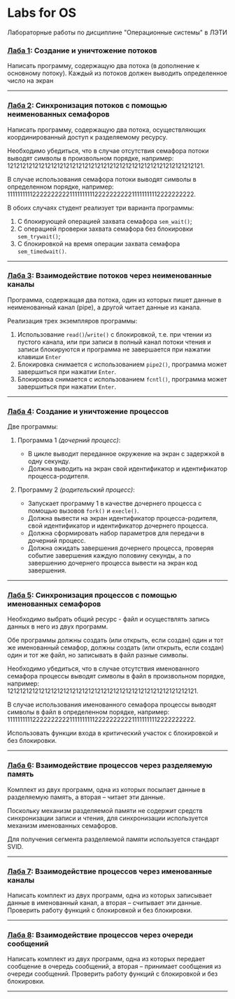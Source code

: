 # Labs for OS
Лабораторные работы по дисциплине "Операционные системы" в ЛЭТИ

### [Лаба 1](/1_lab): Создание и уничтожение потоков

Написать программу, содержащую два потока (в дополнение к основному потоку). Каждый из потоков должен выводить определенное число на экран
***

### [Лаба 2](/2_lab): Cинхронизация потоков с помощью неименованных семафоров

Написать программу, содержащую два потока, осуществляющих координированный доступ к разделяемому ресурсу.

Необходимо убедиться, что в случае отсутствия семафора потоки выводят символы  в произвольном порядке, например:
121212121212121212121212121212121212121212121212121212121212121.

В случае использования семафора потоки выводят символы в определенном порядке, например:
111111111122222222221111111111222222222211111111112222222222.


В обоих случаях студент реализует три варианта программы:
1. С блокирующей операцией захвата семафора `sem_wait()`;
2. С операцией проверки захвата семафора без блокировки `sem_trywait()`;
3. С блокировкой на время операции захвата семафора `sem_timedwait()`.
***

### [Лаба 3](/3_lab): Взаимодействие потоков через неименованные каналы

Программа, содержащая два потока,
один из которых пишет данные в неименованный канал (pipe),
а другой читает данные из канала.

Реализация трех экземпляров программы:
1. Использование `read()`/`write()` с блокировкой, т.е.
при чтении из пустого канала, или при записи в полный канал 
потоки чтения и записи блокируются 
и программа не завершается при нажатии клавиши `Enter`
2. Блокировка снимается с использованием `pipe2()`, 
программа может завершиться при нажатии `Enter`.
3. Блокировка снимается с использованием `fcntl()`,
программа может завершиться при нажатии `Enter`.

***

### [Лаба 4](/4_lab): Cоздание и уничтожение процессов

Две программы:
1. Программа 1 *(дочерний процесс)*:<br/>
   * В цикле выводит переданное окружение на экран с задержкой в одну секунду.
   * Должна выводить на экран свой идентификатор и идентификатор процесса-родителя.
   
2. Программу 2 *(родительский процесс)*:<br/>
   * Запускает программу 1 в качестве дочернего процесса с помощью вызовов `fork()` и `execle()`.
   * Должна вывести на экран идентификатор процесса-родителя, свой идентификатор и идентификатор дочернего процесса.
   * Должна сформировать набор параметров для передачи в дочерний процесс.
   * Должна ожидать завершения дочернего процесса, проверяя событие завершения каждую половину секунды, а по завершению дочернего процесса вывести на экран код завершения.
***

### [Лаба 5](/5_lab): Cинхронизация процессов с помощью именованных семафоров

Необходимо выбрать общий ресурс - файл и осуществлять запись данных в него из двух программ.

Обе программы должны создать (или открыть, если создан) один и тот же именованный семафор, должны создать (или открыть, если создан) один и тот же файл, но записывать в файл разные символы.

Необходимо убедиться, что в случае отсутствия именованного семафора процессы выводят символы в файл в произвольном порядке, например:
1212121212121212121212121212121212121212121212121212121212121.

В случае использования именованного семафора процессы выводят символы в файл в определенном порядке, например:
111111111122222222221111111111222222222211111111112222222222.

Использовать функции входа в критический участок с блокировкой и без блокировки.
***

### [Лаба 6](/6_lab): Взаимодействие процессов через разделяемую память

Комплект из двух программ, одна из которых посылает данные в разделяемую память, 
а вторая – читает эти данные.

Поскольку механизм разделяемой памяти не содержит средств синхронизации записи и чтения, 
для синхронизации используется механизм именованных семафоров.

Для получения сегмента разделяемой памяти используется стандарт SVID.
***

### [Лаба 7](/7_lab): Взаимодействие процессов через именованные каналы

Написать комплект из двух программ, одна из которых записывает данные в именованный канал, а вторая – считывает эти данные. Проверить работу функций с блокировкой и без блокировки.
***

### [Лаба 8](/8_lab): Взаимодействие процессов через очереди сообщений

Написать комплект из двух программ, одна из которых передает сообщение в очередь сообщений, а вторая – принимает сообщения из очереди сообщений. Проверить работу функций с блокировкой и без блокировки.
***
